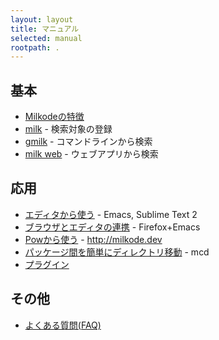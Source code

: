 ```yaml
---
layout: layout
title: マニュアル
selected: manual
rootpath: .
---
```


## 基本

- [Milkodeの特徴](./features.html)
- [milk](./milk.html) - 検索対象の登録
- [gmilk](./gmilk.html) - コマンドラインから検索
- [milk web](./milk-web.html) - ウェブアプリから検索

## 応用

- [エディタから使う](./use-from-editor.html) - Emacs, Sublime Text 2
- [ブラウザとエディタの連携](./coop-browser-and-editor.html) - Firefox+Emacs
- [Powから使う](./pow.html) - http://milkode.dev
- [パッケージ間を簡単にディレクトリ移動](./mcd.html) - mcd
- [プラグイン](./plugins.html)

## その他

- [よくある質問(FAQ)](./faq.html)
